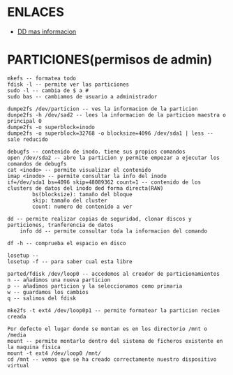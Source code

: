 # ENLACES
- [DD mas informacion](https://keepcoding.io/blog/que-es-y-como-usar-el-comando-dd-en-linux/)

# PARTICIONES(permisos de admin)
    mkefs -- formatea todo
    fdisk -l -- permite ver las particiones
    sudo -l -- cambia de $ a #
    sudo bas -- cambiamos de usuario a administrador
    
    dumpe2fs /dev/particion -- ves la informacion de la particion
    dunpe2fs -h /dev/sad2 -- lees la informacion de la particion maestra o principal 0
    dumpe2fs -o superblock=inodo
    dumpe2fs -o superblock=32768 -o blocksize=4096 /dev/sda1 | less -- sale reducido   
    
    debugfs -- contenido de inodo. tiene sus propios comandos
    open /dev/sda2 -- abre la particion y permite empezar a ejecutar los comandos de debugfs
    cat <inodo> -- permite visualizar el contenido
    imap <inodo> -- permite consultar la info del inodo
    if=/dev/sda1 bs=4096 skip=48089362 count=1 -- contenido de los clusters de datos del inodo ded forma directa(RAW)
            bs(blocksize): tamaño del bloque
            skip: tamaño del cluster
            count: numero de contenido a ver

    dd -- permite realizar copias de seguridad, clonar discos y particiones, tranferencia de datos
        info dd -- permite consultar toda la informacion del comando

    df -h -- comprueba el espacio en disco

    losetup -- 
    losetup -f -- para saber cual esta libre

    parted/fdisk /dev/loop0 -- accedemos al creador de particionamientos
    n -- añadimos una nueva particion
    p -- añadimos particion y la seleccionamos como primaria
    w -- guardamos los cambios
    q -- salimos del fdisk

    mke2fs -t ext4 /dev/loop0p1 -- permite formatear la particion recien creada

    Por defecto el lugar donde se montan es en los directorio /mnt o /media
    mount -- permite montarlo dentro del sistema de ficheros existente en la maquina fisica
    mount -t ext4 /dev/loop0 /mnt/
    cd /mnt -- vemos que se ha creado correctamente nuestro dispositivo virtual
